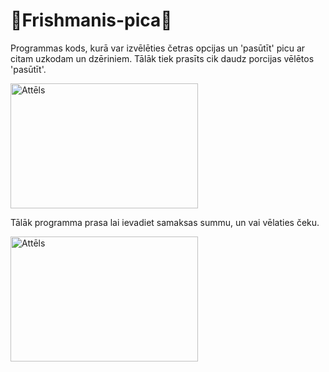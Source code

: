 # 🍕Frishmanis-pica🍕

Programmas kods, kurā var izvēlēties četras opcijas un 'pasūtīt' picu ar citam uzkodam un dzēriniem. Tālāk tiek prasīts cik daudz porcijas vēlētos 'pasūtīt'.

<img src="https://lh3.googleusercontent.com/iA3_lBmxM9RA7LXwPJNx7yPGzEFNl4SxekgxIab7cdUworpRcUaVFVJ-e6s8gemxzgbl1A=s141" alt="Attēls" width="300" height="200">

Tālāk programma prasa lai ievadiet samaksas summu, un vai vēlaties čeku.

<img src="https://lh3.googleusercontent.com/QsVZ-Lwb1JgZmm8X96pJ0NN2DNwcaeT4X8gB1Hxf0zSJAIaqZkKKnFvLTgDF2OPByucrnA=s98" alt="Attēls" width="300" height="200">
